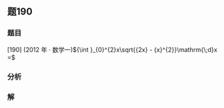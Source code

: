 ## 题190
### 题目
[190] (2012 年 · 数学一)${\int }_{0}^{2}x\sqrt{{2x} - {x}^{2}}\mathrm{\;d}x =$
### 分析

### 解